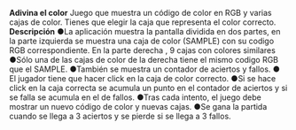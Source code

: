 ﻿**Adivina el color**
Juego que  muestra un código de color en RGB y varias
cajas de color. Tienes que elegir la caja que representa el
color correcto.
**Descripción**
●La aplicación  muestra la pantalla dividida en dos partes, en
la parte izquierda se muestra una caja de color (SAMPLE) con su codigo RGB correspondiente. En la
parte derecha , 9 cajas con colores similares 
●Sólo una de las cajas de color  de la derecha tiene el mismo codigo RGB que el SAMPLE.
●También se muestra  un contador de aciertos y fallos.
● El jugador tiene que hacer click en la caja de color
correcto.
●Si se hace click en la caja correcta se acumula un punto en el
contador de aciertos y si se falla se acumula en el de fallos.
●Tras cada intento, el juego debe mostrar un nuevo código de color y
nuevas cajas.
●Se gana la partida cuando se llega a 3 aciertos y se pierde si se llega
a 3 fallos.
